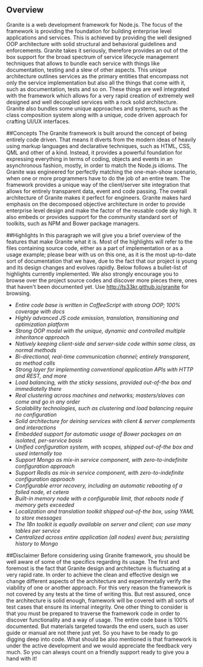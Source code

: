 ## Overview
Granite is a web development framework for Node.js. The focus of
the framework is providing the foundation for building enterprise
level applications and services. This is achieved by providing the
well designed OOP architecture with solid structural and behavioral
guidelines and enforcements. Granite takes it seriously, therefore
provides an out of the box support for the broad spectrum of service
lifecycle management techniques that allows to bundle each service
with things like documentation, testing and a slew of other aspects.
This unique architecture outlines services as the primary entities
that encompass not only the service implementation but also all the
things that come with it, such as documentation, tests and so on.
These things are well integrated with the framework which allows for
a very rapid creation of extremely well designed and well decoupled
services with a rock solid architecture. Granite also bundles some
unique approaches and systems, such as the class composition system
along with a unique, code driven approach for crafting UI/UX interfaces.

##Concepts
The Granite framework is built around the concept of being entirely
code driven. That means it diverts from the modern ideas of heavily
using markup languages and declarative techniques, such as HTML, CSS,
QML and other of a kind. Instead, it provides a powerful foundation
for expressing everything in terms of coding, objects and events in
an asynchronous fashion, mostly, in order to match the Node.js idioms.
The Granite was engineered for perfectly matching the one-man-show
scenario, when one or more programmers have to do the job of an entire
team. The framework provides a unique way of the client/server site
integration that allows for entirely transparent data, event and code passing.
The overall architecture of Granite makes it perfect for engineers.
Granite makes hard emphasis on the decomposed objective architecture
in order to provide enterprise level design and make the factor of
the reusable code sky high. It also embeds or provides support for
the community standard sort of toolkits, such as NPM and Bower package managers.

##Highlights
In this paragraph we will give you a brief overview of the features
that make Granite what it is. Most of the highlights will refer to
the files containing source code, either as a part of implementation
or as a usage example; please bear with us on this one, as it is the
most up-to-date sort of documentation that we have, due to the fact
that our project is young and its design changes and evolves rapidly.
Below follows a bullet-list of highlights currently implemented. We
also strongly encourage you to browse over the project source codes
and discover more pieces there, ones that haven't been documented yet.
Use http://ts33kr.github.io/granite for browsing.

  + *Entire code base is written in CoffeeScript with strong OOP; 100% coverage with docs*
  + *Highly advanced JS code emission, translation, transitioning and optimization platform*
  + *Strong OOP model with the unique, dynamic and controlled multiple inheritance approach*
  + *Natively keeping client-side and server-side code within same class, as normal methods*
  + *Bi-directional, real-time communication channel; entirely transparent, as method calls*
  + *Strong layer for implementing conventional application APIs with HTTP and REST, and more*
  + *Load balancing, with the sticky sessions, provided out-of-the box and immediatelly there*
  + *Real clustering across machines and networks; masters/slaves can come and go in any order*
  + *Scalability technologies, such as clustering and load balancing require no configuration*
  + *Solid architecture for deining services with client & server complements and interactions*
  + *Embedded support for automatic usage of Bower packages on an isolated, per-service basis*
  + *Unified configuration system, with scopes, shipped out-of-the box and used internally too*
  + *Support Mongo as mix-in service component, with zero-to-indefinite configuration approach*
  + *Support Redis as mix-in service component, with zero-to-indefinite configuration approach*
  + *Configurable error recovery, including an automatic rebooting of a failed node, et cetera*
  + *Built-in memory node with a configurable limit, that reboots node if memory gets exceeded*
  + *Localization and translation toolkit shipped out-of-the box, using YAML to store messages*
  + *The 18n toolkit is equally available on server and client; can use many tables per service*
  + *Centralized across entire application (all nodes) event bus; persisting history to Mongo*

##Disclaimer
Before considering using Granite framework, you should be well aware
of some of the specifics regarding its usage. The first and foremost
is the fact that Granite design and architecture is fluctuating at
a very rapid rate. In order to achieve the clean and effective design
we change different aspects of the architecture and experimentally
verify the viability of one or another approach. For this very reason
the framework is not covered by any tests at the time of writing this.
But rest assured, once the architecture is solid enough, framework
will be covered with all sorts of test cases that ensure its internal
integrity. One other thing to consider is that you must be prepared to
traverse the framework code in order to discover functionality and a
way of usage. The entire code base is 100% documented. But materials
targeted towards the end users, such as user guide or manual are not
there just yet. So you have to be ready to go digging deep into code.
What should be also mentioned is that framework is under the active
development and we would appreciate the feedback very much. So you
can always count on a friendly support ready to give you a hand with it!
